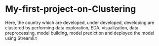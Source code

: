 # My-first-project-on-Clustering
Here, the country which are developed, under developed, developing are clustered by performing data exploration, EDA, visualization, data preprocessing, model building, model prediction and deployed the model using Streamli.t
